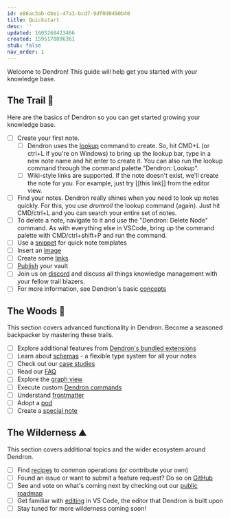 ```yaml
---
id: e86ac3ab-dbe1-47a1-bcd7-9df0d0490b40
title: Quickstart
desc: ''
updated: 1605268423466
created: 1595170096361
stub: false
nav_order: 1
---
```


Welcome to Dendron! This guide will help get you started with your knowledge base.

## The Trail 🥾

Here are the basics of Dendron so you can get started growing your knowledge base.
- [ ] Create your first note. 
    - [ ] Dendron uses the [lookup](https://www.dendron.so/notes/a7c3a810-28c8-4b47-96a6-8156b1524af3.html#lookup-menu) command to create. So, hit CMD+L (or ctrl+L if you're on Windows) to bring up the lookup bar, type in a new note name and hit enter to create it. You can also run the lookup command through the command palette "Dendron: Lookup". 
    - [ ] Wiki-style links are supported. If the note doesn't exist, we'll create the note for you. For example, just try [[this link]] from the editor view.
- [ ] Find your notes. Dendron really shines when you need to look up notes quickly. For this, you use *drumroll* the lookup command (again). Just hit CMD/ctrl+L and you can search your entire set of notes.
- [ ] To delete a note, navigate to it and use the "Dendron: Delete Node" command. As with everything else in VSCode, bring up the command palette with CMD/ctrl+shift+P and run the command.  
- [ ] Use a [snippet](https://www.dendron.so/notes/9eca1992-7540-4d9d-97fb-328b27748b2c.html) for quick note templates
- [ ] Insert an [image](https://www.dendron.so/notes/a91fd8da-6895-49fe-8164-a17acd8d9a17.html)
- [ ] Create some [links](https://www.dendron.so/notes/3472226a-ff3c-432d-bf5d-10926f39f6c2.html)
- [ ] [Publish](https://www.dendron.so/notes/73d395c9-5041-4d0d-9db7-080d9586136e.html) your vault 
- [ ] Join us on [discord](https://discord.com/invite/6j85zNX) and discuss all things knowledge management with your fellow trail blazers.
- [ ] For more information, see Dendron's basic [concepts](https://www.dendron.so/notes/c6fd6bc4-7f75-4cbb-8f34-f7b99bfe2d50.html)
## The Woods 🌲

This section covers advanced functionality in Dendron. Become a seasoned backpacker by mastering these trails.
- [ ] Explore additional features from [Dendron's bundled extensions](https://www.dendron.so/notes/301e4129-6933-4be7-a4bd-8125171360d8.html)
- [ ] Learn about [schemas](https://www.dendron.so/notes/c5e5adde-5459-409b-b34d-a0d75cbb1052.html#schemas) - a flexible type system for all your notes
- [ ] Check out our [case studies](https://www.dendron.so/notes/34ee4bcf-60e9-4031-a4c0-26113b5acb80.html)
- [ ] Read our [FAQ](https://www.dendron.so/notes/683740e3-70ce-4a47-a1f4-1f140e80b558.html)
- [ ] Explore the [graph view](https://www.dendron.so/notes/587e6d62-3c5b-49b0-aedc-02f62f0448e6.html)
- [ ] Execute custom [Dendron commands](https://www.dendron.so/notes/eea2b078-1acc-4071-a14e-18299fc28f47.html)
- [ ] Understand [frontmatter](https://www.dendron.so/notes/ffec2853-c0e0-4165-a368-339db12c8e4b.html)
- [ ] Adopt a [pod](https://www.dendron.so/notes/66727a39-d0a7-449b-a10d-f6c438185d7f.html)
- [ ] Create a [special note](https://www.dendron.so/notes/5c213aa6-e4ba-49e8-85c5-1bdcb33ce202.html)

## The Wilderness ⛰️

This section covers additional topics and the wider ecosystem around Dendron.

- [ ] Find [recipes](https://www.dendron.so/notes/401c5889-20ae-4b3a-8468-269def4b4865.html) to common operations (or contribute your own)
- [ ] Found an issue or want to submit a feature request? Do so on [GitHub](https://github.com/dendronhq/dendron/issues)
- [ ] See and vote on what's coming next by checking out our [public roadmap](https://github.com/orgs/dendronhq/projects/1)
- [ ] Get familiar with [editing](https://code.visualstudio.com/docs/editor/codebasics) in VS Code, the editor that Dendron is built upon
- [ ] Stay tuned for more wilderness coming soon!
